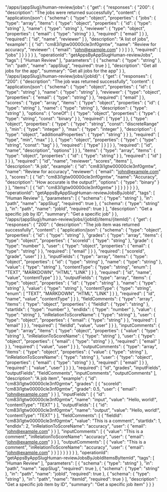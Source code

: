 "/apps/{appSlug}/human-review/jobs": {
      "get": {
        "responses": {
          "200": {
            "description": "The jobs were returned successfully",
            "content": {
              "application/json": {
                "schema": {
                  "type": "object",
                  "properties": {
                    "jobs": {
                      "type": "array",
                      "items": {
                        "type": "object",
                        "properties": {
                          "id": {
                            "type": "string"
                          },
                          "name": {
                            "type": "string"
                          },
                          "reviewer": {
                            "type": "object",
                            "properties": {
                              "email": {
                                "type": "string"
                              }
                            },
                            "required": [
                              "email"
                            ]
                          }
                        },
                        "required": [
                          "id",
                          "name",
                          "reviewer"
                        ]
                      },
                      "description": "A list of jobs",
                      "example": [
                        {
                          "id": "cm83i1gtw00000cle3nf0gmtw",
                          "name": "Review for accuracy",
                          "reviewer": {
                            "email": "john@example.com"
                          }
                        }
                      ]
                    }
                  },
                  "required": [
                    "jobs"
                  ]
                }
              }
            }
          }
        },
        "operationId": "getAppsByAppSlugHuman-reviewJobs",
        "tags": [
          "Human Review"
        ],
        "parameters": [
          {
            "schema": {
              "type": "string"
            },
            "in": "path",
            "name": "appSlug",
            "required": true
          }
        ],
        "description": "Get all jobs for the app",
        "summary": "Get all jobs for the app"
      }
    },
    "/apps/{appSlug}/human-review/jobs/{jobId}": {
      "get": {
        "responses": {
          "200": {
            "description": "The job was returned successfully",
            "content": {
              "application/json": {
                "schema": {
                  "type": "object",
                  "properties": {
                    "id": {
                      "type": "string"
                    },
                    "name": {
                      "type": "string"
                    },
                    "reviewer": {
                      "type": "object",
                      "properties": {
                        "email": {
                          "type": "string"
                        }
                      },
                      "required": [
                        "email"
                      ]
                    },
                    "scores": {
                      "type": "array",
                      "items": {
                        "type": "object",
                        "properties": {
                          "id": {
                            "type": "string"
                          },
                          "name": {
                            "type": "string"
                          },
                          "description": {
                            "type": "string"
                          },
                          "options": {
                            "oneOf": [
                              {
                                "type": "object",
                                "properties": {
                                  "type": {
                                    "type": "string",
                                    "const": "binary"
                                  }
                                },
                                "required": [
                                  "type"
                                ]
                              },
                              {
                                "type": "object",
                                "properties": {
                                  "type": {
                                    "type": "string",
                                    "const": "discreteRange"
                                  },
                                  "min": {
                                    "type": "integer"
                                  },
                                  "max": {
                                    "type": "integer"
                                  },
                                  "description": {
                                    "type": "object",
                                    "additionalProperties": {
                                      "type": "string"
                                    }
                                  }
                                },
                                "required": [
                                  "type",
                                  "min",
                                  "max"
                                ]
                              },
                              {
                                "type": "object",
                                "properties": {
                                  "type": {
                                    "type": "string",
                                    "const": "tag"
                                  }
                                },
                                "required": [
                                  "type"
                                ]
                              }
                            ]
                          }
                        },
                        "required": [
                          "id",
                          "name",
                          "description",
                          "options"
                        ]
                      }
                    },
                    "items": {
                      "type": "array",
                      "items": {
                        "type": "object",
                        "properties": {
                          "id": {
                            "type": "string"
                          }
                        },
                        "required": [
                          "id"
                        ]
                      }
                    }
                  },
                  "required": [
                    "id",
                    "name",
                    "reviewer",
                    "scores",
                    "items"
                  ],
                  "description": "A job",
                  "example": {
                    "id": "cm83i1gtw00000cle3nf0gmtw",
                    "name": "Review for accuracy",
                    "reviewer": {
                      "email": "john@example.com"
                    },
                    "scores": [
                      {
                        "id": "cm83i1gtw00000cle3nf0gmtw",
                        "name": "Accuracy",
                        "description": "How accurate is the output?",
                        "options": {
                          "type": "binary"
                        }
                      }
                    ],
                    "items": [
                      {
                        "id": "cm83i1gtw00000cle3nf0gmtw"
                      }
                    ]
                  }
                }
              }
            }
          }
        },
        "operationId": "getAppsByAppSlugHuman-reviewJobsByJobId",
        "tags": [
          "Human Review"
        ],
        "parameters": [
          {
            "schema": {
              "type": "string"
            },
            "in": "path",
            "name": "appSlug",
            "required": true
          },
          {
            "schema": {
              "type": "string"
            },
            "in": "path",
            "name": "jobId",
            "required": true
          }
        ],
        "description": "Get a specific job by ID",
        "summary": "Get a specific job"
      }
    },
    "/apps/{appSlug}/human-review/jobs/{jobId}/items/{itemId}": {
      "get": {
        "responses": {
          "200": {
            "description": "The job item was returned successfully",
            "content": {
              "application/json": {
                "schema": {
                  "type": "object",
                  "properties": {
                    "id": {
                      "type": "string"
                    },
                    "grades": {
                      "type": "array",
                      "items": {
                        "type": "object",
                        "properties": {
                          "scoreId": {
                            "type": "string"
                          },
                          "grade": {
                            "type": "number"
                          },
                          "user": {
                            "type": "object",
                            "properties": {
                              "email": {
                                "type": "string"
                              }
                            },
                            "required": [
                              "email"
                            ]
                          }
                        },
                        "required": [
                          "scoreId",
                          "grade",
                          "user"
                        ]
                      }
                    },
                    "inputFields": {
                      "type": "array",
                      "items": {
                        "type": "object",
                        "properties": {
                          "id": {
                            "type": "string"
                          },
                          "name": {
                            "type": "string"
                          },
                          "value": {
                            "type": "string"
                          },
                          "contentType": {
                            "type": "string",
                            "enum": [
                              "TEXT",
                              "MARKDOWN",
                              "HTML",
                              "LINK"
                            ]
                          }
                        },
                        "required": [
                          "id",
                          "name",
                          "value",
                          "contentType"
                        ]
                      }
                    },
                    "outputFields": {
                      "type": "array",
                      "items": {
                        "type": "object",
                        "properties": {
                          "id": {
                            "type": "string"
                          },
                          "name": {
                            "type": "string"
                          },
                          "value": {
                            "type": "string"
                          },
                          "contentType": {
                            "type": "string",
                            "enum": [
                              "TEXT",
                              "MARKDOWN",
                              "HTML",
                              "LINK"
                            ]
                          }
                        },
                        "required": [
                          "id",
                          "name",
                          "value",
                          "contentType"
                        ]
                      }
                    },
                    "fieldComments": {
                      "type": "array",
                      "items": {
                        "type": "object",
                        "properties": {
                          "fieldId": {
                            "type": "string"
                          },
                          "startIdx": {
                            "type": "number"
                          },
                          "endIdx": {
                            "type": "number"
                          },
                          "value": {
                            "type": "string"
                          },
                          "inRelationToScoreName": {
                            "type": "string"
                          },
                          "user": {
                            "type": "object",
                            "properties": {
                              "email": {
                                "type": "string"
                              }
                            },
                            "required": [
                              "email"
                            ]
                          }
                        },
                        "required": [
                          "fieldId",
                          "value",
                          "user"
                        ]
                      }
                    },
                    "inputComments": {
                      "type": "array",
                      "items": {
                        "type": "object",
                        "properties": {
                          "value": {
                            "type": "string"
                          },
                          "inRelationToScoreName": {
                            "type": "string"
                          },
                          "user": {
                            "type": "object",
                            "properties": {
                              "email": {
                                "type": "string"
                              }
                            },
                            "required": [
                              "email"
                            ]
                          }
                        },
                        "required": [
                          "value",
                          "user"
                        ]
                      }
                    },
                    "outputComments": {
                      "type": "array",
                      "items": {
                        "type": "object",
                        "properties": {
                          "value": {
                            "type": "string"
                          },
                          "inRelationToScoreName": {
                            "type": "string"
                          },
                          "user": {
                            "type": "object",
                            "properties": {
                              "email": {
                                "type": "string"
                              }
                            },
                            "required": [
                              "email"
                            ]
                          }
                        },
                        "required": [
                          "value",
                          "user"
                        ]
                      }
                    }
                  },
                  "required": [
                    "id",
                    "grades",
                    "inputFields",
                    "outputFields",
                    "fieldComments",
                    "inputComments",
                    "outputComments"
                  ],
                  "description": "A job item",
                  "example": {
                    "id": "cm83i1gtw00000cle3nf0gmtw",
                    "grades": [
                      {
                        "scoreId": "cm83i1gtw00000cle3nf0gmtw",
                        "grade": 0.5,
                        "user": {
                          "email": "john@example.com"
                        }
                      }
                    ],
                    "inputFields": [
                      {
                        "id": "cm83i1gtw00000cle3nf0gmtw",
                        "name": "input",
                        "value": "Hello, world!",
                        "contentType": "TEXT"
                      }
                    ],
                    "outputFields": [
                      {
                        "id": "cm83i1gtw00000cle3nf0gmtw",
                        "name": "output",
                        "value": "Hello, world!",
                        "contentType": "TEXT"
                      }
                    ],
                    "fieldComments": [
                      {
                        "fieldId": "cm83i1gtw00000cle3nf0gmtw",
                        "value": "This is a comment",
                        "startIdx": 1,
                        "endIdx": 2,
                        "inRelationToScoreName": "accuracy",
                        "user": {
                          "email": "john@example.com"
                        }
                      }
                    ],
                    "inputComments": [
                      {
                        "value": "This is a comment",
                        "inRelationToScoreName": "accuracy",
                        "user": {
                          "email": "john@example.com"
                        }
                      }
                    ],
                    "outputComments": [
                      {
                        "value": "This is a comment",
                        "inRelationToScoreName": "accuracy",
                        "user": {
                          "email": "john@example.com"
                        }
                      }
                    ]
                  }
                }
              }
            }
          }
        },
        "operationId": "getAppsByAppSlugHuman-reviewJobsByJobIdItemsByItemId",
        "tags": [
          "Human Review"
        ],
        "parameters": [
          {
            "schema": {
              "type": "string"
            },
            "in": "path",
            "name": "appSlug",
            "required": true
          },
          {
            "schema": {
              "type": "string"
            },
            "in": "path",
            "name": "jobId",
            "required": true
          },
          {
            "schema": {
              "type": "string"
            },
            "in": "path",
            "name": "itemId",
            "required": true
          }
        ],
        "description": "Get a specific job item by ID",
        "summary": "Get a specific job item"
      }
    }
  }
